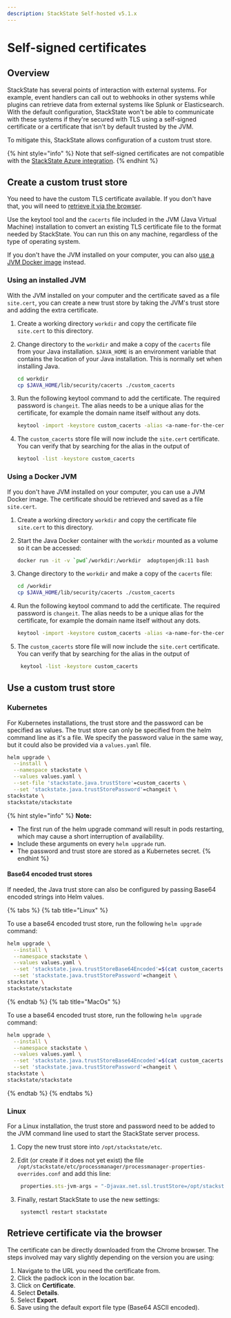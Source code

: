 ```yaml
---
description: StackState Self-hosted v5.1.x 
---
```


# Self-signed certificates

## Overview

StackState has several points of interaction with external systems. For example, event handlers can call out to webhooks in other systems while plugins can retrieve data from external systems like Splunk or Elasticsearch. With the default configuration, StackState won't be able to communicate with these systems if they're secured with TLS using a self-signed certificate or a certificate that isn't by default trusted by the JVM.

To mitigate this, StackState allows configuration of a custom trust store.

{% hint style="info" %}
Note that self-signed certificates are not compatible with the [StackState Azure integration](/stackpacks/integrations/azure.md).
{% endhint %}

## Create a custom trust store

You need to have the custom TLS certificate available. If you don't have that, you will need to [retrieve it via the browser](self-signed-certificates.md#retrieve-certificate-via-the-browser).

Use the keytool tool and the `cacerts` file included in the JVM \(Java Virtual Machine\) installation to convert an existing TLS certificate file to the format needed by StackState. You can run this on any machine, regardless of the type of operating system.

If you don't have the JVM installed on your computer, you can also [use a JVM Docker image](self-signed-certificates.md#using-a-docker-jvm) instead.

### Using an installed JVM

With the JVM installed on your computer and the certificate saved as a file `site.cert`, you can create a new trust store by taking the JVM's trust store and adding the extra certificate.

1. Create a working directory `workdir` and copy the certificate file `site.cert` to this directory.
2. Change directory to the `workdir` and make a copy of the `cacerts` file from your Java installation. `$JAVA_HOME` is an environment variable that contains the location of your Java installation. This is normally set when installing Java.

   ```bash
   cd workdir
   cp $JAVA_HOME/lib/security/cacerts ./custom_cacerts
   ```

3. Run the following keytool command to add the certificate. The required password is `changeit`. The alias needs to be a unique alias for the certificate, for example the domain name itself without any dots.

   ```bash
   keytool -import -keystore custom_cacerts -alias <a-name-for-the-certificate>  -file site.cert
   ```

4. The `custom_cacerts` store file will now include the `site.cert` certificate. You can verify that by searching for the alias in the output of

   ```bash
   keytool -list -keystore custom_cacerts
   ```

### Using a Docker JVM

If you don't have JVM installed on your computer, you can use a JVM Docker image. The certificate should be retrieved and saved as a file `site.cert`.

1. Create a working directory `workdir` and copy the certificate file `site.cert` to this directory.
2. Start the Java Docker container with the `workdir` mounted as a volume so it can be accessed:

   ```bash
   docker run -it -v `pwd`/workdir:/workdir  adoptopenjdk:11 bash
   ```

3. Change directory to the `workdir` and make a copy of the `cacerts` file:

   ```bash
   cd /workdir
   cp $JAVA_HOME/lib/security/cacerts ./custom_cacerts
   ```

4. Run the following keytool command to add the certificate. The required password is `changeit`. The alias needs to be a unique alias for the certificate, for example the domain name itself without any dots.

   ```bash
   keytool -import -keystore custom_cacerts -alias <a-name-for-the-certificate>  -file site.cert
   ```

5. The `custom_cacerts` store file will now include the `site.cert` certificate. You can verify that by searching for the alias in the output of

   ```bash
    keytool -list -keystore custom_cacerts
   ```

## Use a custom trust store

### Kubernetes

For Kubernetes installations, the trust store and the password can be specified as values. The trust store can only be specified from the helm command line as it's a file. We specify the password value in the same way, but it could also be provided via a `values.yaml` file.

```bash
helm upgrade \
  --install \
  --namespace stackstate \
  --values values.yaml \
  --set-file 'stackstate.java.trustStore'=custom_cacerts \
  --set 'stackstate.java.trustStorePassword'=changeit \
stackstate \
stackstate/stackstate
```

{% hint style="info" %}
**Note:**

* The first run of the helm upgrade command will result in pods restarting, which may cause a short interruption of availability.
* Include these arguments on every `helm upgrade` run.
* The password and trust store are stored as a Kubernetes secret.
{% endhint %}

#### Base64 encoded trust stores

If needed, the Java trust store can also be configured by passing Base64 encoded strings into Helm values.

{% tabs %}
{% tab title="Linux" %}

To use a base64 encoded trust store, run the following `helm upgrade` command:

```bash
helm upgrade \
  --install \
  --namespace stackstate \
  --values values.yaml \
  --set 'stackstate.java.trustStoreBase64Encoded'=$(cat custom_cacerts | base64 -w0) \
  --set 'stackstate.java.trustStorePassword'=changeit \
stackstate \
stackstate/stackstate
```

{% endtab %}
{% tab title="MacOs" %}

To use a base64 encoded trust store, run the following `helm upgrade` command:

```bash
helm upgrade \
  --install \
  --namespace stackstate \
  --values values.yaml \
  --set 'stackstate.java.trustStoreBase64Encoded'=$(cat custom_cacerts | base64) \
  --set 'stackstate.java.trustStorePassword'=changeit \
stackstate \
stackstate/stackstate
```

{% endtab %}
{% endtabs %}

### Linux

For a Linux installation, the trust store and password need to be added to the JVM command line used to start the StackState server process.

1. Copy the new trust store into `/opt/stackstate/etc`. 
2. Edit \(or create if it does not yet exist\) the file `/opt/stackstate/etc/processmanager/processmanager-properties-overrides.conf` and add this line:

   ```javascript
    properties.sts-jvm-args = "-Djavax.net.ssl.trustStore=/opt/stackstate/etc/custom_cacerts -Djavax.net.ssl.trustStoreType=jks -Djavax.net.ssl.trustStorePassword=changeit"
   ```

3. Finally, restart StackState to use the new settings:

   ```text
    systemctl restart stackstate
   ```

## Retrieve certificate via the browser

The certificate can be directly downloaded from the Chrome browser. The steps involved may vary slightly depending on the version you are using:

1. Navigate to the URL you need the certificate from.
2. Click the padlock icon in the location bar.
3. Click on **Certificate**.
4. Select **Details**.
5. Select **Export**.
6. Save using the default export file type \(Base64 ASCII encoded\).

